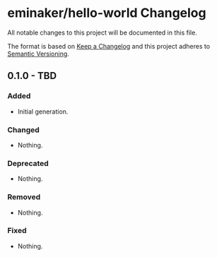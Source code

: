 # eminaker/hello-world Changelog

All notable changes to this project will be documented in this file.

The format is based on [Keep a Changelog](https://keepachangelog.com/en/1.1.0/)
and this project adheres to [Semantic Versioning](https://semver.org/spec/v2.0.0.html).

## 0.1.0 - TBD

### Added

- Initial generation.

### Changed

- Nothing.

### Deprecated

- Nothing.

### Removed

- Nothing.

### Fixed

- Nothing.
